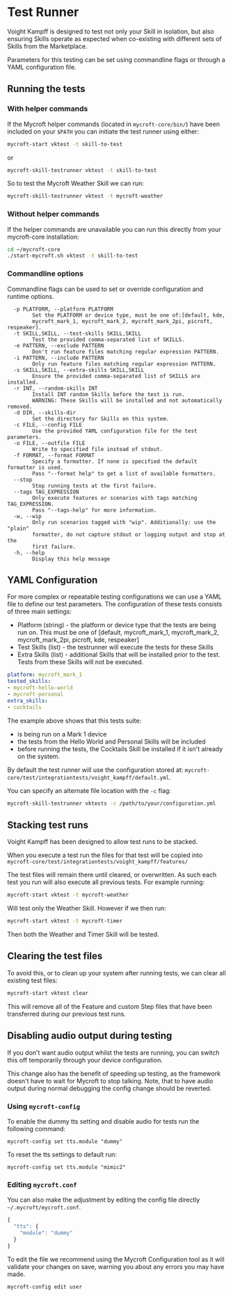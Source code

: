 # Test Runner

Voight Kampff is designed to test not only your Skill in isolation, but also ensuring Skills operate as expected when co-existing with different sets of Skills from the Marketplace.

Parameters for this testing can be set using commandline flags or through a YAML configuration file.

## Running the tests

### With helper commands

If the Mycroft helper commands \(located in `mycroft-core/bin/`\) have been included on your `$PATH` you can initiate the test runner using either:

```bash
mycroft-start vktest -t skill-to-test
```

or

```bash
mycroft-skill-testrunner vktest -t skill-to-test
```

So to test the Mycroft Weather Skill we can run:

```bash
mycroft-skill-testrunner vktest -t mycroft-weather
```

### Without helper commands

If the helper commands are unavailable you can run this directly from your mycroft-core installation:

```bash
cd ~/mycroft-core
./start-mycroft.sh vktest -t skill-to-test
```

### Commandline options

Commandline flags can be used to set or override configuration and runtime options.

```text
  -p PLATFORM, --platform PLATFORM            
        Set the PLATFORM or device type, must be one of:[default, kde,
        mycroft_mark_1, mycroft_mark_2, mycroft_mark_2pi, picroft, respeaker].
  -t SKILL,SKILL, --test-skills SKILL,SKILL
        Test the provided comma-separated list of SKILLS.
  -e PATTERN, --exclude PATTERN
        Don't run feature files matching regular expression PATTERN.
  -i PATTERN, --include PATTERN
        Only run feature files matching regular expression PATTERN.
  -s SKILL,SKILL, --extra-skills SKILL,SKILL
        Ensure the provided comma-separated list of SKILLS are installed.
  -r INT, --random-skills INT
        Install INT random Skills before the test is run.
        WARNING: These Skills will be installed and not automatically removed.
  -d DIR, --skills-dir
        Set the directory for Skills on this system.
  -c FILE, --config FILE
        Use the provided YAML configuration file for the test parameters.
  -o FILE, --outfile FILE
        Write to specified file instead of stdout.
  -f FORMAT, --format FORMAT
        Specify a formatter. If none is specified the default formatter is used.
        Pass "--format help" to get a list of available formatters.
  --stop
        Stop running tests at the first failure.
  --tags TAG_EXPRESSION
        Only execute features or scenarios with tags matching TAG_EXPRESSION.
        Pass "--tags-help" for more information.
  -w, --wip
        Only run scenarios tagged with "wip". Additionally: use the "plain"
        formatter, do not capture stdout or logging output and stop at the
        first failure.
  -h, --help
        Display this help message
```

## YAML Configuration

For more complex or repeatable testing configurations we can use a YAML file to define our test parameters. The configuration of these tests consists of three main settings:

* Platform \(string\) - the platform or device type that the tests are being run on. This must be one of \[default, mycroft\_mark\_1, mycroft\_mark\_2, mycroft\_mark\_2pi, picroft, kde, respeaker\]
* Test Skills \(list\) - the testrunner will execute the tests for these Skills
* Extra Skills \(list\) - additional Skills that will be installed prior to the test. Tests from these Skills will not be executed.

```yaml
platform: mycroft_mark_1
tested_skills:
- mycroft-hello-world
- mycroft-personal
extra_skills:
- cocktails
```

The example above shows that this tests suite:

* is being run on a Mark 1 device
* the tests from the Hello World and Personal Skills will be included
* before running the tests, the Cocktails Skill be installed if it isn't already on the system.

By default the test runner will use the configuration stored at: `mycroft-core/test/integrationtests/voight_kampff/default.yml`.

You can specify an alternate file location with the `-c` flag:

```bash
mycroft-skill-testrunner vktests -c /path/to/your/configuration.yml
```

## Stacking test runs

Voight Kampff has been designed to allow test runs to be stacked.

When you execute a test run the files for that test will be copied into `mycroft-core/test/integrationtests/voight_kampff/features/`

The test files will remain there until cleared, or overwritten. As such each test you run will also execute all previous tests. For example running:

```bash
mycroft-start vktest -t mycroft-weather
```

Will test only the Weather Skill. However if we then run:

```bash
mycroft-start vktest -t mycroft-timer
```

Then both the Weather and Timer Skill will be tested.

## Clearing the test files

To avoid this, or to clean up your system after running tests, we can clear all existing test files:

```bash
mycroft-start vktest clear
```

This will remove all of the Feature and custom Step files that have been transferred during our previous test runs.

## Disabling audio output during testing

If you don't want audio output whilst the tests are running, you can switch this off temporarily through your device configuration.

This change also has the benefit of speeding up testing, as the framework doesn't have to wait for Mycroft to stop talking. Note, that to have audio output during normal debugging the config change should be reverted.

### Using `mycroft-config`

To enable the dummy tts setting and disable audio for tests run the following command:

`mycroft-config set tts.module "dummy"`

To reset the tts settings to default run:

`mycroft-config set tts.module "mimic2"`

### Editing `mycroft.conf`

You can also make the adjustment by editing the config file directly `~/.mycroft/mycroft.conf`.

```javascript
{
  "tts": {
    "module": "dummy"
  }
}
```

To edit the file we recommend using the Mycroft Configuration tool as it will validate your changes on save, warning you about any errors you may have made.

```text
mycroft-config edit user
```

